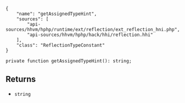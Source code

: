 ``` yamlmeta
{
    "name": "getAssignedTypeHint",
    "sources": [
        "api-sources/hhvm/hphp/runtime/ext/reflection/ext_reflection_hni.php",
        "api-sources/hhvm/hphp/hack/hhi/reflection.hhi"
    ],
    "class": "ReflectionTypeConstant"
}
```




``` Hack
private function getAssignedTypeHint(): string;
```




## Returns




+ ` string `
<!-- HHAPIDOC -->

